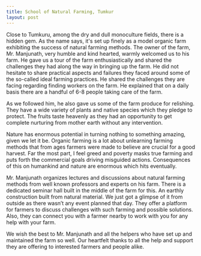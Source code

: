 ```yaml
---
title: School of Natural Farming, Tumkur
layout: post
---
```


Close to Tumkuru, among the dry and dull monoculture fields, there is a hidden gem. As the name says, it's set up finely as a model organic farm exhibiting the success of natural farming methods. The owner of the farm, Mr. Manjunath, very humble and kind hearted, warmly welcomed us to his farm. He gave us a tour of the farm enthusiastically and shared the challenges they had along the way in bringing up the farm. He did not hesitate to share practical aspects and failures they faced around some of the so-called ideal farming practices. He shared the challenges they are facing regarding finding workers on the farm. He explained that on a daily basis there are a handful of 6-8 people taking care of the farm.

As we followed him, he also gave us some of the farm produce for relishing. They have a wide variety of plants and native species which they pledge to protect. The fruits taste heavenly as they had an opportunity to get complete nurturing from mother earth without any intervention. 

Nature has enormous potential in turning nothing to something amazing, given we let it be. Organic farming is a lot about unlearning farming methods that from ages farmers were made to believe are crucial for a good harvest. Far the most part, I feel greed and poverty masks true farming and puts forth the commercial goals driving misguided actions. Consequences of this on humankind and nature are enormous which hits eventually.

Mr. Manjunath organizes lectures and discussions about natural farming methods from well known professors and experts on his farm. There is a dedicated seminar hall built in the middle of the farm for this. An earthly construction built from natural material. We just got a glimpse of it from outside as there wasn’t any event planned that day. They offer a platform for farmers to discuss challenges with such farming and possible solutions. Also, they can connect you with a farmer nearby to work with you for any help with your farm. 

We wish the best to Mr. Manjunath and all the helpers who have set up and maintained the farm so well. Our heartfelt thanks to all the help and support they are offering to interested farmers and people alike.
